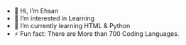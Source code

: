 - 👋 Hi, I’m Ehsan
- 👀 I’m interested in Learning
- 🌱 I’m currently learning HTML & Python
- ⚡ Fun fact: There are More than 700 Coding Languages.
